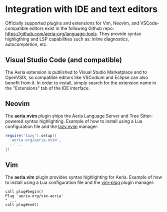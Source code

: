 # Integration with IDE and text editors

Officially supported plugins and extensions for Vim, Neovim, and VSCode-compatible editors exist in the following Github repo: https://github.com/aeria-org/language-tools. They provide syntax highligthing and LSP capabilities such as: inline diagnostics, autocompletion, etc.

## Visual Studio Code (and compatible)

The Aeria extension is published to Visual Studio Marketplace and to OpenVSIX, so compatible editors like VSCodium and Eclipse can also benefit from it. In order to install, simply search for the extension name in the "Extensions" tab of the IDE interface.

## Neovim

The **aeria.nvim** plugin ships the Aeria Language Server and Tree Sitter-powered syntax highlighting. Example of how to install using a Lua configuration file and the [lazy.nvim](https://github.com/folke/lazy.nvim) manager:

```lua
require('lazy').setup({
  'aeria-org/aeria.nvim',
  -- ...
})
```

## Vim

The **aeria.vim** plugin provides syntax highlighting for Aeria. Example of how to install using a Lua configuration file and the [vim-plug](https://github.com/junegunn/vim-plug) plugin manager:

```vim
call plug#begin()
Plug 'aeria-org/vim-aeria'
" ...
call plug#end()
```


